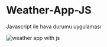 # Weather-App-JS
Javascript ile hava durumu uygulaması


![weather app with js](https://user-images.githubusercontent.com/111085998/230720726-e4d82b27-001e-4e7c-87a2-d278ddac0fa1.png)



